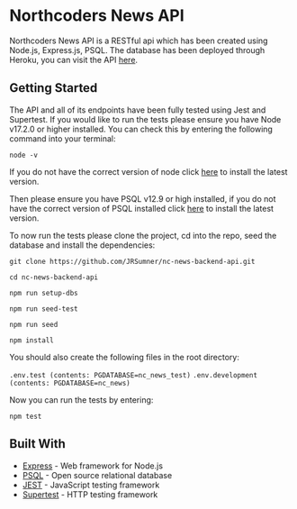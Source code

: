 # Northcoders News API

Northcoders News API is a RESTful api which has been created using Node.js, Express.js, PSQL.
The database has been deployed through Heroku, you can visit the API [here](https://nc-news-backend-api.herokuapp.com/api).

## Getting Started

The API and all of its endpoints have been fully tested using Jest and Supertest. If you would like to run the tests please ensure you have Node v17.2.0 or higher installed. You can check this by entering the following command into your terminal:

```
node -v
```

If you do not have the correct version of node click [here](https://nodejs.org/en/download/) to install the latest version.

Then please ensure you have PSQL v12.9 or high installed, if you do not have the correct version of PSQL installed click [here](https://www.postgresql.org/download/) to install the latest version.

To now run the tests please clone the project, cd into the repo, seed the database and install the dependencies:

```
git clone https://github.com/JRSumner/nc-news-backend-api.git

cd nc-news-backend-api

npm run setup-dbs

npm run seed-test

npm run seed

npm install
```

You should also create the following files in the root directory:

`.env.test (contents: PGDATABASE=nc_news_test)`
`.env.development (contents: PGDATABASE=nc_news)`

Now you can run the tests by entering:

```
npm test
```

## Built With

- [Express](https://expressjs.com/) - Web framework for Node.js
- [PSQL](https://www.postgresql.org/) - Open source relational database
- [JEST](https://jestjs.io/) - JavaScript testing framework
- [Supertest](https://www.npmjs.com/package/supertest) - HTTP testing framework
